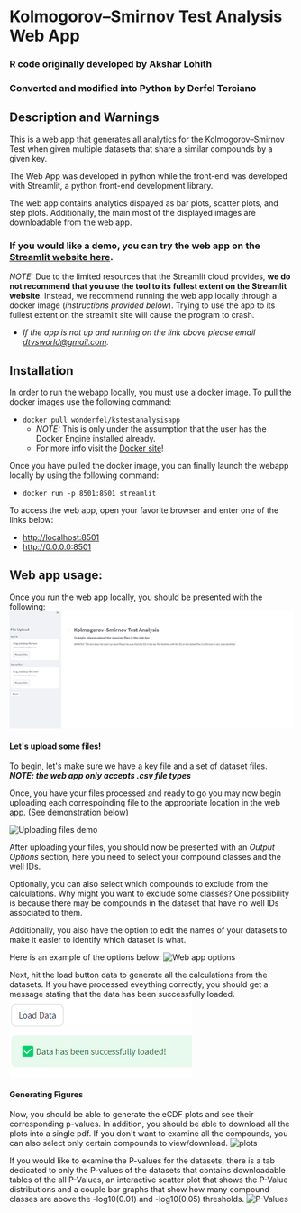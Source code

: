 # Kolmogorov–Smirnov Test Analysis Web App
### R code originally developed by Akshar Lohith 
### Converted and modified into Python by Derfel Terciano

## Description and Warnings
This is a web app that generates all analytics for the Kolmogorov–Smirnov Test when
given multiple datasets that share a similar compounds by a given key.

The Web App was developed in python while the front-end was developed with
Streamlit, a python front-end development library. 

The web app contains analytics dispayed as bar plots, scatter plots, and step plots.
Additionally, the main most of the displayed images are downloadable from the web app.

### If you would like a demo, you can try the web app on the [Streamlit website here](https://kstestanalysis.streamlit.app/).
*NOTE:* Due to the limited resources that the Streamlit cloud provides, **we do not recommend that you use the tool to its fullest extent on the**
**Streamlit website**. Instead, we recommend running the web app locally through a docker image (*instructions provided below*). Trying to use
the app to its fullest extent on the streamlit site will cause the program to crash. 
- *If the app is not up and running on the link above please email <dtvsworld@gmail.com>.*

## Installation

In order to run the webapp locally, you must use a docker image. To pull the docker images use the following command:
- `docker pull wonderfel/kstestanalysisapp`
    - *NOTE:* This is only under the assumption that the user has the Docker Engine installed already.
    - For more info visit the [Docker site](https://docs.docker.com/engine/install/)!

Once you have pulled the docker image, you can finally launch the webapp locally by using the following command:
- `docker run -p 8501:8501 streamlit`

To access the web app, open your favorite browser and enter one of the links below:
- <http://localhost:8501>
- <http://0.0.0.0:8501>

## Web app usage:

Once you run the web app locally, you should be presented with the following:
![Web app home page](images/home.png)

#### Let's upload some files!
To begin, let's make sure we have a key file and a set of dataset files.
***NOTE: the web app only accepts .csv file types***

Once, you have your files processed and ready to go you may now begin uploading each correspoinding file to the appropriate location in the web app. (See demonstration below)

![Uploading files demo](images/uploadView.gif)

After uploading your files, you should now be presented with an *Output Options* section, here you need to select your compound classes and the well IDs.

Optionally, you can also select which compounds to exclude from the calculations. Why might you want to exclude some classes? One possibility is because there may be compounds in the dataset that have no well IDs associated to them.

Additionally, you also have the option to edit the names of your datasets to make it easier to identify which dataset is what.

Here is an example of the options below:
![Web app options](images/options.gif)

Next, hit the load button data to generate all the calculations from the datasets.
If you have processed eveything correctly, you should get a message stating that the data has been successfully loaded.
![Success Image](images/success.png)

#### Generating Figures

Now, you should be able to generate the eCDF plots and see their corresponding p-values. In addition, you should be able to download all the plots into a single pdf.
If you don't want to examine all the compounds, you can also select only certain compounds to view/download.
![plots](images/plots.gif)

If you would like to examine the P-values for the datasets, there is a tab dedicated to only the P-values of the datasets that contains downloadable tables of the all P-Values, an interactive scatter plot that shows the P-Value distributions and a couple bar graphs that show how many compound classes are above the -log10(0.01) and -log10(0.05) thresholds.
![P-Values](images/pVals.gif)